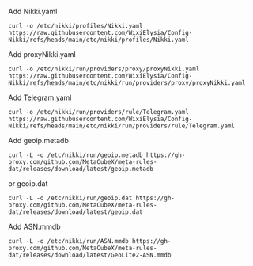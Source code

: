Add Nikki.yaml
```shell
curl -o /etc/nikki/profiles/Nikki.yaml https://raw.githubusercontent.com/WixiElysia/Config-Nikki/refs/heads/main/etc/nikki/profiles/Nikki.yaml
```
Add proxyNikki.yaml
```shell
curl -o /etc/nikki/run/providers/proxy/proxyNikki.yaml https://raw.githubusercontent.com/WixiElysia/Config-Nikki/refs/heads/main/etc/nikki/run/providers/proxy/proxyNikki.yaml
```
Add Telegram.yaml
```shell
curl -o /etc/nikki/run/providers/rule/Telegram.yaml https://raw.githubusercontent.com/WixiElysia/Config-Nikki/refs/heads/main/etc/nikki/run/providers/rule/Telegram.yaml
```
Add geoip.metadb
```shell
curl -L -o /etc/nikki/run/geoip.metadb https://gh-proxy.com/github.com/MetaCubeX/meta-rules-dat/releases/download/latest/geoip.metadb
```
or geoip.dat
```shell
curl -L -o /etc/nikki/run/geoip.dat https://gh-proxy.com/github.com/MetaCubeX/meta-rules-dat/releases/download/latest/geoip.dat
```
Add ASN.mmdb
```shell
curl -L -o /etc/nikki/run/ASN.mmdb https://gh-proxy.com/github.com/MetaCubeX/meta-rules-dat/releases/download/latest/GeoLite2-ASN.mmdb
```
